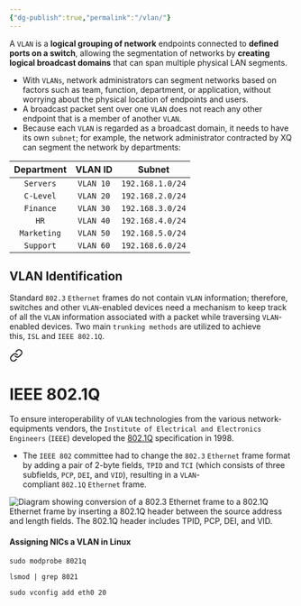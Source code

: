 ```yaml
---
{"dg-publish":true,"permalink":"/vlan/"}
---
```


A `VLAN` is a **logical grouping of network** endpoints connected to **defined ports on a switch**, allowing the segmentation of networks by **creating logical broadcast domains** that can span multiple physical LAN segments.
- With `VLANs`, network administrators can segment networks based on factors such as team, function, department, or application, without worrying about the physical location of endpoints and users.
- A broadcast packet sent over one `VLAN` does not reach any other endpoint that is a member of another `VLAN`.
- Because each `VLAN` is regarded as a broadcast domain, it needs to have its own `subnet`; for example, the network administrator contracted by XQ can segment the network by departments:

| **Department** | **VLAN ID** |    **Subnet**    |
| :------------: | :---------: | :--------------: |
|   `Servers`    |  `VLAN 10`  | `192.168.1.0/24` |
|   `C-Level`    |  `VLAN 20`  | `192.168.2.0/24` |
|   `Finance`    |  `VLAN 30`  | `192.168.3.0/24` |
|      `HR`      |  `VLAN 40`  | `192.168.4.0/24` |
|  `Marketing`   |  `VLAN 50`  | `192.168.5.0/24` |
|   `Support`    |  `VLAN 60`  | `192.168.6.0/24` |
## VLAN Identification

Standard `802.3` `Ethernet` frames do not contain `VLAN` information; therefore, switches and other `VLAN`-enabled devices need a mechanism to keep track of all the `VLAN` information associated with a packet while traversing `VLAN`-enabled devices. Two main `trunking methods` are utilized to achieve this, `ISL` and `IEEE 802.1Q`.

 
<div class="transclusion internal-embed is-loaded"><a class="markdown-embed-link" href="/802-1-q/" aria-label="Open link"><svg xmlns="http://www.w3.org/2000/svg" width="24" height="24" viewBox="0 0 24 24" fill="none" stroke="currentColor" stroke-width="2" stroke-linecap="round" stroke-linejoin="round" class="svg-icon lucide-link"><path d="M10 13a5 5 0 0 0 7.54.54l3-3a5 5 0 0 0-7.07-7.07l-1.72 1.71"></path><path d="M14 11a5 5 0 0 0-7.54-.54l-3 3a5 5 0 0 0 7.07 7.07l1.71-1.71"></path></svg></a><div class="markdown-embed">

<div class="markdown-embed-title">

# IEEE 802.1Q

</div>



To ensure interoperability of `VLAN` technologies from the various network-equipments vendors, the `Institute of Electrical and Electronics Engineers` (`IEEE`) developed the [802.1Q](https://ieeexplore.ieee.org/document/10004498) specification in 1998.
- The `IEEE 802` committee had to change the `802.3` `Ethernet` frame format by adding a pair of 2-byte fields, `TPID` and `TCI` (which consists of three subfields, `PCP`, `DEI`, and `VID`), resulting in a `VLAN`-compliant `802.1Q` `Ethernet` frame.

![Diagram showing conversion of a 802.3 Ethernet frame to a 802.1Q Ethernet frame by inserting a 802.1Q header between the source address and length fields. The 802.1Q header includes TPID, PCP, DEI, and VID.](https://academy.hackthebox.com/storage/modules/34/8023_Legacy_8021Q_Ethernet_Frames.png)



</div></div>



#### Assigning NICs a VLAN in Linux

```shell-session
sudo modprobe 8021q
```

```shell-session
lsmod | grep 8021
```

```shell-session
sudo vconfig add eth0 20
```